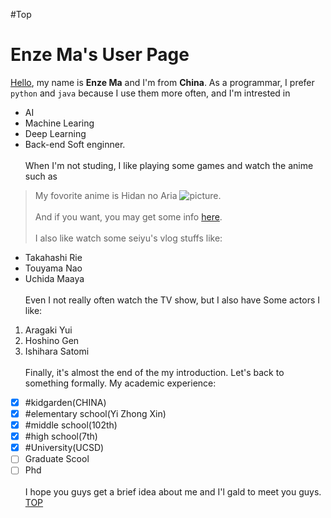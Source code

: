 #Top
# Enze Ma's User Page
[Hello](hello-fb-logo.png), my name is **Enze Ma** and I'm from **China**. As a programmar, I prefer `python` and `java` because I use them more often, and I'm intrested in 
- AI
- Machine Learing
- Deep Learning
- Back-end Soft enginner. <br/><br/>
When I'm not studing, I like playing some games and watch the anime such as 
> My fovorite anime is Hidan no Aria
>![picture](https://static.wikia.nocookie.net/hidannoaria/images/f/f4/Hidan_no_Aria_Volume_25_Cover.jpg/revision/latest?cb=20170423061441).<br/><br/>
And if you want, you may get some info [here](https://en.wikipedia.org/wiki/Aria_the_Scarlet_Ammo).<br/><br/>
I also like watch some seiyu's vlog stuffs like:<br/>
- Takahashi Rie
- Touyama Nao
- Uchida Maaya <br/><br/>
Even I not really often watch the TV show, but I also have Some actors I like:
1. Aragaki Yui
2. Hoshino Gen
3. Ishihara Satomi <br/><br/>
 Finally, it's almost the end of the my introduction. Let's back to something formally.
 My academic experience:
- [x] #kidgarden(CHINA)
- [x] #elementary school(Yi Zhong Xin) 
- [x] #middle school(102th)
- [x] #high school(7th)
- [x] #University(UCSD) 
- [ ] Graduate Scool
- [ ] Phd <br/><br/>
I hope you guys get a brief idea about me and I'l gald to meet you guys.<br/>
[TOP](#Top)
